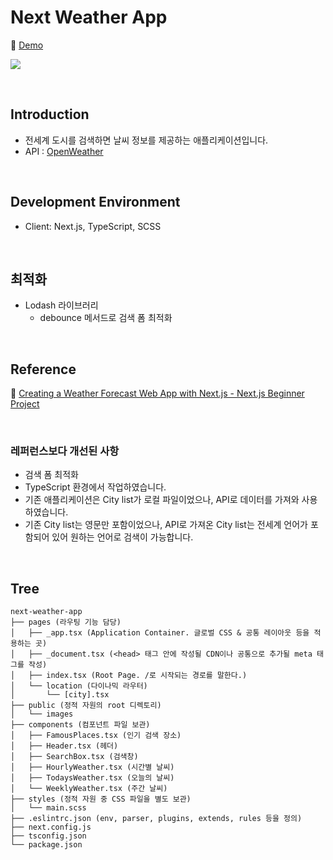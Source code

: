 # Next Weather App

📎 [Demo](https://nemo-next-weather-app.herokuapp.com/)

![](./public/images/next-weather-app-16_9.gif)

<br/>

## Introduction
- 전세계 도시를 검색하면 날씨 정보를 제공하는 애플리케이션입니다.
- API : [OpenWeather](https://openweathermap.org/)

<br/>

## Development Environment
- Client: Next.js, TypeScript, SCSS

<br/>

## 최적화
- Lodash 라이브러리
	- debounce 메서드로 검색 폼 최적화

<br />

## Reference
📎 [Creating a Weather Forecast Web App with Next.js - Next.js Beginner Project](https://youtu.be/6UlpfXQWysg)

<br/>

### 레퍼런스보다 개선된 사항
- 검색 폼 최적화
- TypeScript 환경에서 작업하였습니다.
- 기존 애플리케이션은 City list가 로컬 파일이었으나, API로 데이터를 가져와 사용하였습니다.
- 기존 City list는 영문만 포함이었으나, API로 가져온 City list는 전세계 언어가 포함되어 있어 원하는 언어로 검색이 가능합니다.

<br/>

## Tree
```
next-weather-app
├── pages (라우팅 기능 담당)
│   ├── _app.tsx (Application Container. 글로벌 CSS & 공통 레이아웃 등을 적용하는 곳)
│   ├── _document.tsx (<head> 태그 안에 작성될 CDN이나 공통으로 추가될 meta 태그를 작성)
│   ├── index.tsx (Root Page. /로 시작되는 경로를 말한다.)
│   └── location (다이나믹 라우터)
│       └── [city].tsx
├── public (정적 자원의 root 디렉토리)
│   └── images
├── components (컴포넌트 파일 보관)
│   ├── FamousPlaces.tsx (인기 검색 장소)
│   ├── Header.tsx (헤더)
│   ├── SearchBox.tsx (검색창)
│   ├── HourlyWeather.tsx (시간별 날씨)
│   ├── TodaysWeather.tsx (오늘의 날씨)
│   └── WeeklyWeather.tsx (주간 날씨)
├── styles (정적 자원 중 CSS 파일을 별도 보관)
│   └── main.scss
├── .eslintrc.json (env, parser, plugins, extends, rules 등을 정의)
├── next.config.js
├── tsconfig.json
└── package.json
```
